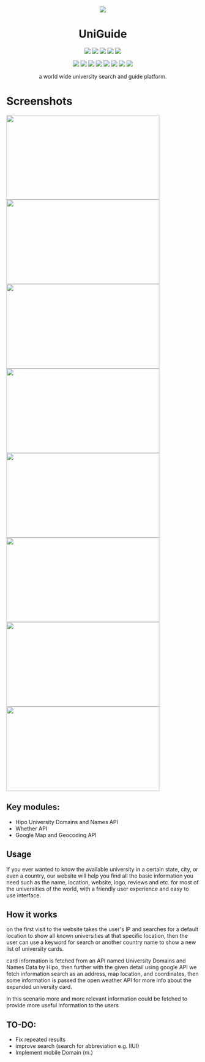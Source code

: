 
<div align="center"> <img align="center" <a target="_blank" href="http://uniguide.unaux.com"><img src="https://user-images.githubusercontent.com/86853497/205068884-25ac9cbc-48d2-4c36-93e5-43536239f3f4.png"></a> </div>
<h1 align="center"> UniGuide <a href="http://uniguide.unaux.com" ></a></h1>
<p align="center">
  <a target="_blank" href="https://github.com/Hipo/university-domains-list"><img src="https://img.shields.io/badge/API-University%20Domains%20List-lightgrey"></a>
  <a target="_blank" href="https://openweathermap.org/api"><img src="https://img.shields.io/badge/API-OpenWeatherMap-orange?logo=java"></a>
  <a target="_blank" href="https://cloud.google.com/gcp"><img src="https://img.shields.io/badge/API-Google%20Cloud%20Platform-blue"></a> 
  <a target="_blank" href="https://ipregistry.co/docs/endpoints"><img src="https://img.shields.io/badge/API-ipregistry-blueviolet"></a>
  <a target="_blank" href="https://clearbit.com/logo"><img src="https://img.shields.io/badge/API-clearbit-9cf"></a>
</p>
<p align="center">
  <a target="_blank" href=""><img src="https://img.shields.io/badge/-AJAX-green"></a>
  <a target="_blank" href=""><img src="https://img.shields.io/badge/-HTML-blue"></a>
  <a target="_blank" href=""><img src="https://img.shields.io/badge/-CSS-red"></a>
  <a target="_blank" href=""><img src="https://img.shields.io/badge/-Javascript-yellow"></a>
  <a target="_blank" href=""><img src="https://img.shields.io/badge/-Bootstrap-blueviolet"></a>
  <a target="_blank" href=""><img src="https://img.shields.io/badge/-JSON-red"></a>
  <a target="_blank" href=""><img src="https://img.shields.io/badge/reop-Git-orange"></a> 
  <a target="_blank" href=""><img src="https://img.shields.io/badge/reop-GitHub-lightgrey"></a>

</p>

<p align="center">a world wide university search and guide platform.</p>

# Screenshots
 <img src="https://user-images.githubusercontent.com/86853497/205074681-22aea32b-13d9-4612-8b0a-a0aa729da056.png" width="400" height="220" />  <img src="https://user-images.githubusercontent.com/86853497/205074703-82e43202-fddb-4f9e-ad53-cfc1a3557ac7.png" width="400" height="220" /> <img src="https://user-images.githubusercontent.com/86853497/205074734-cfcc6cba-51b0-4ff6-91c8-3a85433a27e4.png" width="400" height="220" />      <img src="https://user-images.githubusercontent.com/86853497/205074778-3cc6322e-def3-4e6b-98e2-d92c4a512fa9.png" width="400" height="220" /> <img src="https://user-images.githubusercontent.com/86853497/205074749-cb09240b-f79a-42bf-820e-931cce73cfad.png" width="400" height="220" />      <img src="https://user-images.githubusercontent.com/86853497/205661956-a86a123a-4d5f-4657-a49f-25839ac0ad05.png" width="400" height="220" /> <img src="https://user-images.githubusercontent.com/86853497/205074646-e078de6f-7bbe-430e-bc05-bbe1c647d35a.png" width="400" height="220" />      <img src="https://user-images.githubusercontent.com/86853497/205074823-0983ac91-f5fe-4996-a53f-6dbdfcbdb11e.png" width="400" height="220" />
 
## Key modules:
*	Hipo University Domains and Names API
*	Whether API
*	Google Map and Geocoding API



## Usage
If you ever wanted to know the available university in a certain state, city, or even a country, our website will help you find all the basic information you need such as the name, location, website, logo, reviews and etc. for most of the universities of the world, with a friendly user experience and easy to use interface.


## How it works
on the first visit to the website takes the user's IP and searches for a default location to show all known universities at that specific location, then the user can use a keyword for search or another country name to show a new list of university cards.

card information is fetched from an API named University Domains and Names Data by Hipo, then further with the given detail using google API we fetch information search as an address, map location, and coordinates, then some information is passed the open weather API for more info about the expanded university card.

In this scenario more and more relevant information could be fetched to provide more useful information to the users

## TO-DO:
* Fix repeated results
* improve search (search for abbreviation e.g. IIUI)
* Implement mobile Domain (m.)
